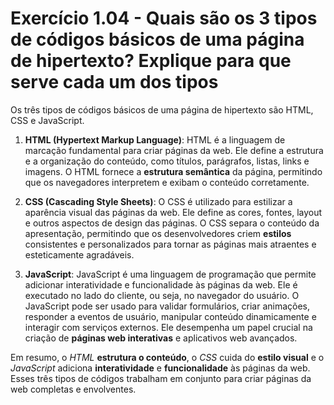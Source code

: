 # Exercício 1.04 - Quais são os 3 tipos de códigos básicos de uma página de hipertexto? Explique para que serve cada um dos tipos

Os três tipos de códigos básicos de uma página de hipertexto são HTML, CSS e
JavaScript.

1. **HTML (Hypertext Markup Language)**: HTML é a linguagem de marcação
   fundamental para criar páginas da web. Ele define a estrutura e a organização
   do conteúdo, como títulos, parágrafos, listas, links e imagens. O HTML
   fornece a **estrutura semântica** da página, permitindo que os navegadores
   interpretem e exibam o conteúdo corretamente.

2. **CSS (Cascading Style Sheets)**: O CSS é utilizado para estilizar a
   aparência visual das páginas da web. Ele define as cores, fontes, layout e
   outros aspectos de design das páginas. O CSS separa o conteúdo da
   apresentação, permitindo que os desenvolvedores criem **estilos**
   consistentes e personalizados para tornar as páginas mais atraentes e
   esteticamente agradáveis.

3. **JavaScript**: JavaScript é uma linguagem de programação que permite
   adicionar interatividade e funcionalidade às páginas da web. Ele é executado
   no lado do cliente, ou seja, no navegador do usuário. O JavaScript pode ser
   usado para validar formulários, criar animações, responder a eventos de
   usuário, manipular conteúdo dinamicamente e interagir com serviços externos.
   Ele desempenha um papel crucial na criação de **páginas web interativas** e
   aplicativos web avançados.

Em resumo, o _HTML_ **estrutura o conteúdo**, o _CSS_ cuida do **estilo visual**
e o _JavaScript_ adiciona **interatividade** e **funcionalidade** às páginas da
web. Esses três tipos de códigos trabalham em conjunto para criar páginas da web
completas e envolventes.
